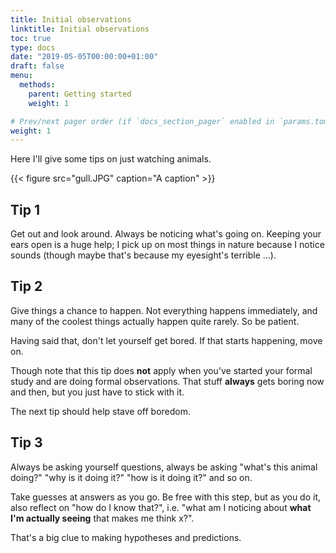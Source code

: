 ```yaml
---
title: Initial observations
linktitle: Initial observations
toc: true
type: docs
date: "2019-05-05T00:00:00+01:00"
draft: false
menu:
  methods:
    parent: Getting started
    weight: 1

# Prev/next pager order (if `docs_section_pager` enabled in `params.toml`)
weight: 1
---
```


Here I'll give some tips on just watching animals.

{{< figure src="gull.JPG" caption="A caption" >}}

## Tip 1

Get out and look around. Always be noticing what's going on. Keeping your ears open is a huge help; I pick up on most things in nature because I notice sounds (though maybe that's because my eyesight's terrible ...).


## Tip 2

Give things a chance to happen. Not everything happens immediately, and many of the coolest things actually happen quite rarely. So be patient.

Having said that, don't let yourself get bored. If that starts happening, move on.

Though note that this tip does **not** apply when you've started your formal study and are doing formal observations.  That stuff **always** gets boring now and then, but you just have to stick with it.

The next tip should help stave off boredom.

## Tip 3

Always be asking yourself questions, always be asking "what's this animal doing?" "why is it doing it?" "how is it doing it?" and so on.

Take guesses at answers as you go. Be free with this step, but as you do it, also reflect on "how do I know that?", i.e. "what am I noticing about **what I'm actually seeing** that makes me think x?".

That's a big clue to making hypotheses and predictions.

